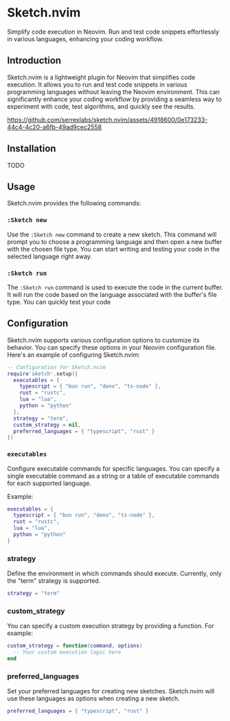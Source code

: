 # Sketch.nvim

Simplify code execution in Neovim. Run and test code snippets effortlessly in various languages, enhancing your coding workflow.

## Introduction

Sketch.nvim is a lightweight plugin for Neovim that simplifies code execution. It allows you to run and test code snippets in various programming languages without leaving the Neovim environment. This can significantly enhance your coding workflow by providing a seamless way to experiment with code, test algorithms, and quickly see the results.


https://github.com/serrexlabs/sketch.nvim/assets/4918600/0e173233-44c4-4c20-a6fb-49ad9cec2558



## Installation

TODO

## Usage

Sketch.nvim provides the following commands:

### `:Sketch new`

Use the `:Sketch new` command to create a new sketch. This command will prompt you to choose a programming language and then open a new buffer with the chosen file type. You can start writing and testing your code in the selected language right away.

### `:Sketch run`

The `:Sketch run` command is used to execute the code in the current buffer. It will run the code based on the language associated with the buffer's file type. You can quickly test your code

## Configuration

Sketch.nvim supports various configuration options to customize its behavior. You can specify these options in your Neovim configuration file. Here's an example of configuring Sketch.nvim:

```lua
-- Configuration for Sketch.nvim
require'sketch'.setup({
  executables = {
    typescript = { "bun run", "deno", "ts-node" },
    rust = "rustc",
    lua = "lua",
    python = "python"
  },
  strategy = "term",
  custom_strategy = nil,
  preferred_languages = { "typescript", "rust" }
})
```

### `executables`

Configure executable commands for specific languages. You can specify a single executable command as a string or a table of executable commands for each supported language.

Example:

```lua
executables = {
  typescript = { "bun run", "deno", "ts-node" },
  rust = "rustc",
  lua = "lua",
  python = "python"
}
```

### strategy
Define the environment in which commands should execute. Currently, only the "term" strategy is supported.

```lua
strategy = "term"
```

### custom_strategy
You can specify a custom execution strategy by providing a function. For example:

```lua
custom_strategy = function(command, options)
  -- Your custom execution logic here
end
```

### preferred_languages
Set your preferred languages for creating new sketches. Sketch.nvim will use these languages as options when creating a new sketch.

```lua
preferred_languages = { "typescript", "rust" }
```


